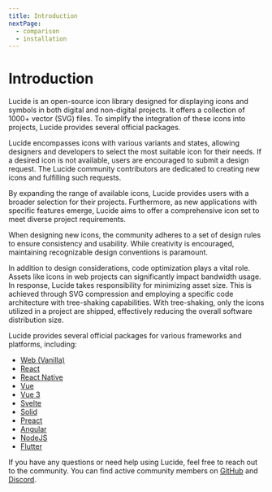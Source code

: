 ```yaml
---
title: Introduction
nextPage:
  - comparison
  - installation
---
```


# Introduction

Lucide is an open-source icon library designed for displaying icons and symbols in both digital and non-digital projects. It offers a collection of 1000+ vector (SVG) files. To simplify the integration of these icons into projects, Lucide provides several official packages.

Lucide encompasses icons with various variants and states, allowing designers and developers to select the most suitable icon for their needs. If a desired icon is not available, users are encouraged to submit a design request. The Lucide community contributors are dedicated to creating new icons and fulfilling such requests.

By expanding the range of available icons, Lucide provides users with a broader selection for their projects. Furthermore, as new applications with specific features emerge, Lucide aims to offer a comprehensive icon set to meet diverse project requirements.

When designing new icons, the community adheres to a set of design rules to ensure consistency and usability. While creativity is encouraged, maintaining recognizable design conventions is paramount.

In addition to design considerations, code optimization plays a vital role. Assets like icons in web projects can significantly impact bandwidth usage. In response, Lucide takes responsibility for minimizing asset size. This is achieved through SVG compression and employing a specific code architecture with tree-shaking capabilities. With tree-shaking, only the icons utilized in a project are shipped, effectively reducing the overall software distribution size.

Lucide provides several official packages for various frameworks and platforms, including:
- [Web (Vanilla)](https://lucide.dev/docs/lucide)
- [React](https://lucide.dev/docs/lucide-react)
- [React Native](https://lucide.dev/docs/lucide-react-native)
- [Vue](https://lucide.dev/docs/lucide-vue)
- [Vue 3](https://lucide.dev/docs/lucide-vue-next)
- [Svelte](https://lucide.dev/docs/lucide-svelte)
- [Solid](https://lucide.dev/docs/lucide-solid)
- [Preact](https://lucide.dev/docs/lucide-preact)
- [Angular](https://lucide.dev/docs/lucide-angular)
- [NodeJS](https://lucide.dev/docs/lucide-static#nodejs)
- [Flutter](https://lucide.dev/docs/lucide-flutter)

If you have any questions or need help using Lucide, feel free to reach out to the community. You can find active community members on [GitHub](https://github.com/lucide-icons/lucide) and [Discord](https://discord.gg/EH6nSts).


